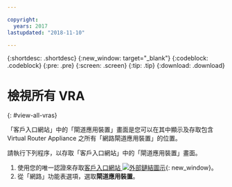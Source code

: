 ```yaml
---

copyright:
  years: 2017
lastupdated: "2018-11-10"

---
```


{:shortdesc: .shortdesc}
{:new_window: target="_blank"}
{:codeblock: .codeblock}
{:pre: .pre}
{:screen: .screen}
{:tip: .tip}
{:download: .download}

# 檢視所有 VRA
{: #view-all-vras}

「客戶入口網站」中的「閘道應用裝置」畫面是您可以在其中顯示及存取包含 Virtual Router Appliance 之所有「網路閘道應用裝置」的位置。  

請執行下列程序，以存取「客戶入口網站」中的「閘道應用裝置」畫面。

1. 使用您的唯一認證來存取[客戶入口網站 ![外部鏈結圖示](../../icons/launch-glyph.svg "外部鏈結圖示")](https://control.softlayer.com/){: new_window}。
2. 從「網路」功能表選項，選取**閘道應用裝置**。
